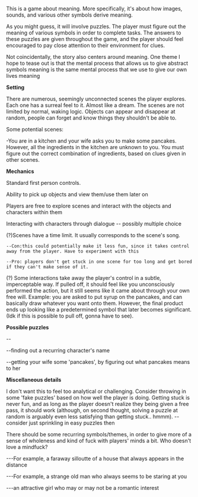 This is a game about meaning. More specifically, it's about how images, sounds, and various other symbols derive meaning.

As you might guess, it will involve puzzles. The player must figure out the meaning of various symbols in order to complete tasks. The answers to these puzzles
are given throughout the game, and the player should feel encouraged to pay close attention to their environment for clues.

Not coincidentally, the story also centers around meaning. One theme I hope to tease out is that the mental process that allows us to give abstract symbols meaning
is the same mental process that we use to give our own lives meaning

**Setting**

There are numerous, seemingly unconnected scenes the player explores. Each one has a surreal feel to it. Almost like a dream. The scenes 
are not limited by normal, waking logic. Objects can appear and disappear at random, people can forget and know things they shouldn't be able to.

Some potential scenes:

-You are in a kitchen and your wife asks you to make some pancakes. However, all the ingredients in the kitchen are
unknown to you. You must figure out the correct combination of ingredients, based on clues given in other scenes.

**Mechanics**

Standard first person controls.

Ability to pick up objects and view them/use them later on

Players are free to explore scenes and interact with the objects and characters within them

Interacting with characters through dialogue -- possibly multiple choice

(?)Scenes have a time limit. It usually corresponds to the scene's song. 

	--Con:this could potentially make it less fun, since it takes control away from the player. Have to experiment with this
	
	--Pro: players don't get stuck in one scene for too long and get bored if they can't make sense of it.
	
(?) Some interactions take away the player's control in a subtle, imperceptable way. If pulled off, it should feel like you unconsciously performed the action, but it still seems like it came about through your own free will. Example: you are asked to put syrup on the pancakes, and can basically draw whatever you want onto them. However, the final product ends up looking like a predetermined symbol that later becomes significant. (Idk if this is possible to pull off, gonna have to see).



**Possible puzzles**

--

--finding out a recurring character's name

--getting your wife some 'pancakes', by figuring out what pancakes means to her




**Miscellaneous details**

I don't want this to feel too analytical or challenging. Consider throwing in some 'fake puzzles' based on how well the player is doing. Getting stuck is never fun,
and as long as the player doesn't realize they being given a free pass, it should work (although, on second thought, solving a puzzle at random is arguably even
less satisfying than getting stuck.. hmmm).
--consider just sprinkling in easy puzzles then

There should be some recurring symbols/themes, in order to give more of a sense of wholeness and kind of fuck with players' minds a bit. Who doesn't love a mindfuck?

---For example, a faraway silloutte of a house that always appears in the distance

---For example, a strange old man who always seems to be staring at you

---an attractive girl who may or may not be a romantic interest